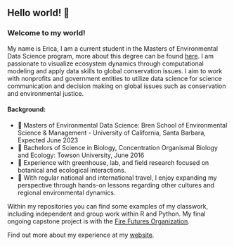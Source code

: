 ## Hello world! 👋 
### Welcome to my world!

My name is Erica, I am a current student in the Masters of Environmental Data Science program, more about this degree can be found <a href = "https://ucsb-meds.github.io/">here</a>. I am passionate to visualize ecosystem dynamics through computational modeling and apply data skills to global conservation issues. I aim to work with nonprofits and government entities to utilize data science for science communication and decision making on global issues such as conservation and environmental justice.

#### Background:
- 🌱 Masters of Environmental Data Science: Bren School of Environmental Science & Management - University of California, Santa Barbara, Expected June 2023
- 🌱 Bachelors of Science in Biology, Concentration Organismal Biology and Ecology: Towson University, June 2016
- 🌱 Experience with greenhouse, lab, and field research focused on botanical and ecological interactions.  
- 🌱 With regular national and international travel, I enjoy expanding my perspective through hands-on lessons regarding other cultures and regional environmental dynamics.

Within my repositories you can find some examples of my classwork, including independent and group work within R and Python.
My final ongoing capstone project is with the <a href="https://github.com/fire-futures">Fire Futures Organization</a>.

Find out more about my experience at my <a href="https://ericamarie9016.github.io/">website</a>.


